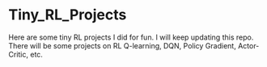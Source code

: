 # Tiny_RL_Projects

Here are some tiny RL projects I did for fun. I will keep updating this repo. There will be some projects on RL Q-learning, DQN, Policy Gradient, Actor-Critic, etc.

